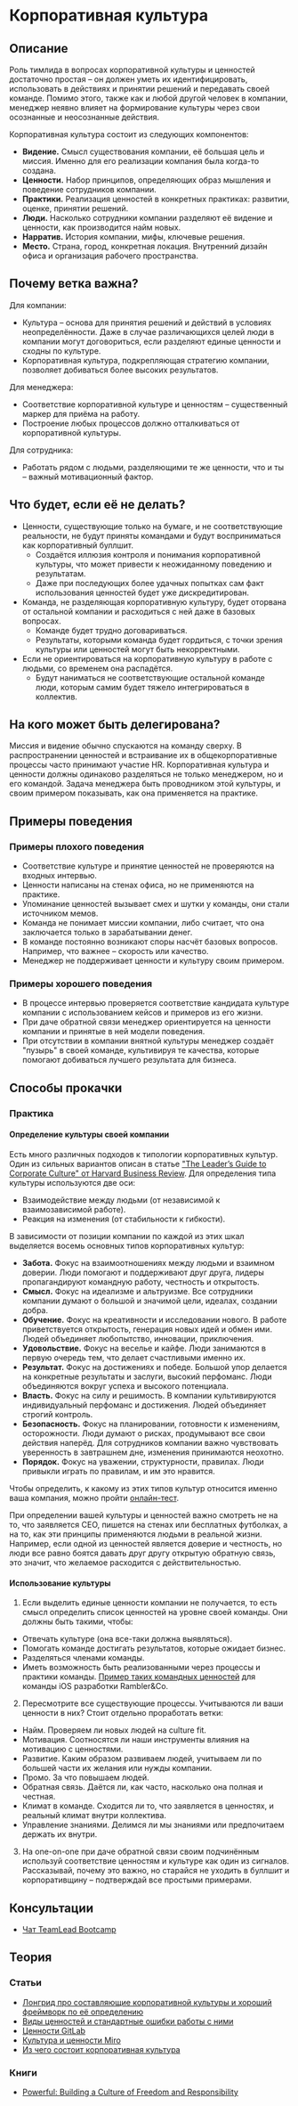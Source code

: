 # Корпоративная культура
## Описание
Роль тимлида в вопросах корпоративной культуры и ценностей достаточно простая – он должен уметь их идентифицировать, использовать в действиях и принятии решений и передавать своей команде. Помимо этого, также как и любой другой человек в компании, менеджер неявно влияет на формирование культуры через свои осознанные и неосознанные действия.

Корпоративная культура состоит из следующих компонентов:
- **Видение.** Смысл существования компании, её большая цель и миссия. Именно для его реализации компания была когда-то создана.
- **Ценности.** Набор принципов, определяющих образ мышления и поведение сотрудников компании.
- **Практики.** Реализация ценностей в конкретных практиках: развитии, оценке, принятии решений.
- **Люди.** Насколько сотрудники компании разделяют её видение и ценности, как производится найм новых.
- **Нарратив.** История компании, мифы, ключевые решения.
- **Место.** Страна, город, конкретная локация. Внутренний дизайн офиса и организация рабочего пространства.

## Почему ветка важна?
Для компании:
- Культура – основа для принятия решений и действий в условиях неопределённости. Даже в случае различающихся целей люди в компании могут договориться, если разделяют единые ценности и сходны по культуре.
- Корпоративная культура, подкрепляющая стратегию компании, позволяет добиваться более высоких результатов.

Для менеджера:
- Соответствие корпоративной культуре и ценностям – существенный маркер для приёма на работу.
- Построение любых процессов должно отталкиваться от корпоративной культуры.

Для сотрудника:
- Работать рядом с людьми, разделяющими те же ценности, что и ты – важный мотивационный фактор.

## Что будет, если её не делать?
- Ценности, существующие только на бумаге, и не соответствующие реальности, не будут приняты командами и будут восприниматься как корпоративный буллшит.
    - Создаётся иллюзия контроля и понимания корпоративной культуры, что может привести к неожиданному поведению и результатам.
    - Даже при последующих более удачных попытках сам факт использования ценностей будет уже дискредитирован.
- Команда, не разделяющая корпоративную культуру, будет оторвана от остальной компании и расходиться с ней даже в базовых вопросах.
    - Команде будет трудно договариваться.
    - Результаты, которыми команда будет гордиться, с точки зрения культуры или ценностей могут быть некорректными.
- Если не ориентироваться на корпоративную культуру в работе с людьми, со временем она распадётся.
    - Будут наниматься не соответствующие остальной команде люди, которым самим будет тяжело интегрироваться в коллектив.

## На кого может быть делегирована?
Миссия и видение обычно спускаются на команду сверху. В распространении ценностей и встраивание их в общекорпоративные процессы часто принимают участие HR.
Корпоративная культура и ценности должны одинаково разделяться не только менеджером, но и его командой. Задача менеджера быть проводником этой культуры, и своим примером показывать, как она применяется на практике.

## Примеры поведения
### Примеры плохого поведения
- Соответствие культуре и принятие ценностей не проверяются на входных интервью.
- Ценности написаны на стенах офиса, но не применяются на практике.
- Упоминание ценностей вызывает смех и шутки у команды, они стали источником мемов.
- Команда не понимает миссии компании, либо считает, что она заключается только в зарабатывании денег.
- В команде постоянно возникают споры насчёт базовых вопросов. Например, что важнее – скорость или качество.
- Менеджер не поддерживает ценности и культуру своим примером.

### Примеры хорошего поведения
- В процессе интервью проверяется соответствие кандидата культуре компании с использованием кейсов и примеров из его жизни.
- При даче обратной связи менеджер ориентируется на ценности компании и принятые в ней модели поведения.
- При отсутствии в компании внятной культуры менеджер создаёт "пузырь" в своей команде, культивируя те качества, которые помогают добиваться лучшего результата для бизнеса.

## Способы прокачки
### Практика
#### Определение культуры своей компании
Есть много различных подходов к типологии корпоративных культур. Один из сильных вариантов описан в статье ["The Leader’s Guide to Corporate Culture" от Harvard Business Review](https://hbr.org/2018/01/the-culture-factor). Для определения типа культуры используются две оси:
- Взаимодействие между людьми (от независимой к взаимозависимой работе).
- Реакция на изменения (от стабильности к гибкости).

В зависимости от позиции компании по каждой из этих шкал выделяется восемь основных типов корпоративных культур:
- **Забота.** Фокус на взаимоотношениях между людьми и взаимном доверии. Люди помогают и поддерживают друг друга, лидеры пропагандируют командную работу, честность и открытость.
- **Смысл.** Фокус на идеализме и альтруизме. Все сотрудники компании думают о большой и значимой цели, идеалах, создании добра.
- **Обучение.** Фокус на креативности и исследовании нового. В работе приветствуется открытость, генерация новых идей и обмен ими. Людей объединяет любопытство, инновации, приключения.
- **Удовольствие.** Фокус на веселье и кайфе. Люди занимаются в первую очередь тем, что делает счастливыми именно их.
- **Результат.** Фокус на достижениях и победе. Большой упор делается на конкретные результаты и заслуги, высокий перфоманс. Люди объединяются вокруг успеха и высокого потенциала.
- **Власть.** Фокус на силу и решимость. В компании культивируются индивидуальный перфоманс и достижения. Людей объединяет строгий контроль.
- **Безопасность.** Фокус на планировании, готовности к изменениям, осторожности. Люди думают о рисках, продумывают все свои действия наперёд. Для сотрудников компании важно чувствовать уверенность в завтрашнем дне, изменения принимаются неохотно.
- **Порядок.** Фокус на уважении, структурности, правилах. Люди привыкли играть по правилам, и им это нравится.

Чтобы определить, к какому из этих типов культур относится именно ваша компания, можно пройти [онлайн-тест](https://hbr.org/2018/01/the-culture-factor?#whats-your-organizations-cultural-profile).

При определении вашей культуры и ценностей важно смотреть не на то, что заявляется СЕО, пишется на стенах или бесплатных футболках, а на то, как эти принципы применяются людьми в реальной жизни. Например, если одной из ценностей является доверие и честность, но люди все равно боятся давать друг другу открытую обратную связь, это значит, что желаемое расходится с действительностью.

#### Использование культуры
1. Если выделить единые ценности компании не получается, то есть смысл определить список ценностей на уровне своей команды. Они должны быть такими, чтобы:
  - Отвечать культуре (она все-таки должна выявляться).
  - Помогать команде достигать результатов, которые ожидает бизнес.
  - Разделяться членами команды.
  - Иметь возможность быть реализованными через процессы и практики команды.
[Пример таких командных ценностей](https://github.com/rambler-ios/team/blob/master/team/README.md) для команды iOS разработки Rambler&Co.
2. Пересмотрите все существующие процессы. Учитываются ли ваши ценности в них? Стоит отдельно проработать ветки:
  - Найм. Проверяем ли новых людей на culture fit.
  - Мотивация. Соотносятся ли наши инструменты влияния на мотивацию с ценностями.
  - Развитие. Каким образом развиваем людей, учитываем ли по большей части их желания или нужды компании.
  - Промо. За что повышаем людей.
  - Обратная связь. Даётся ли, как часто, насколько она полная и честная.
  - Климат в команде. Сходится ли то, что заявляется в ценностях, и реальный климат внутри коллектива.
  - Управление знаниями. Делимся ли мы знаниями или предпочитаем держать их внутри.
3. На one-on-one при даче обратной связи своим подчинённым используй соответствие ценностям и культуре как один из сигналов. Рассказывай, почему это важно, но старайся не уходить в буллшит и корпоративщину – подтверждай все простыми примерами.

## Консультации
- [Чат TeamLead Bootcamp](https://t.me/tlbootcamp)

## Теория
### Статьи
- [Лонгрид про составляющие корпоративной культуры и хороший фреймворк по её определению](https://hbr.org/2018/01/the-culture-factor)
- [Виды ценностей и стандартные ошибки работы с ними](https://hbr.org/2002/07/make-your-values-mean-something)
- [Ценности GitLab](https://habr.com/ru/company/southbridge/blog/328786/)
- [Культура и ценности Miro](https://habr.com/ru/company/miro/blog/437500/)
- [Из чего состоит корпоративная культура](https://hbr.org/2013/05/six-components-of-culture)

### Книги
- [Powerful: Building a Culture of Freedom and Responsibility](https://www.amazon.com/Powerful-Building-Culture-Freedom-Responsibility/dp/1939714095)
